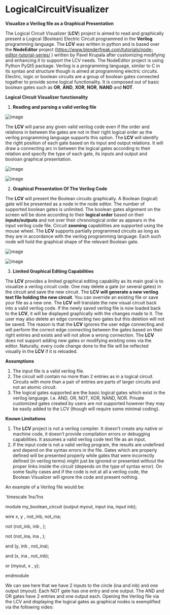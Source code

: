 # LogicalCircuitVisualizer
**Visualize a Verilog file as a Graphical Presentation**
 
The Logical Circuit Visualizer (**LCV**) project is aimed to read and graphically present a Logical (Boolean) Electric Circuit programmed in the **Verilog** programming language.
The **LCV** was written in python and is based over the **NodeEditor** project (https://www.blenderfreak.com/tutorials/node-editor-tutorial-series/ ) written by Pavel Krupala after customizing modifying and enhancing it to support the LCV needs.
The NodeEditor project is using Python PyQt5 package. 
Verilog is a programming language, similar to C in its syntax and structure though is aimed at programming electric circuits. Electric, logic or boolean circuits are a group of boolean gates connected togather to provide some logical functionality. It is composed out of basic boolean gates such as **OR**, **AND**, **XOR**, **NOR**, **NAND** and **NOT**.

**Logical Circuit Visualizer functionality**
1.	**Reading and parsing a valid verilog file**

![image](https://user-images.githubusercontent.com/62829168/176267670-3f2fb0d4-e052-4379-a39b-83af89d3db4f.png)


The **LCV** will parse any given valid verilog code even if the order and relations in between the gates are not in their right logical order as the verilog programming language supports this option.
The **LCV** will identify the right position of each gate based on its input and output relations.
It will draw a connecting arc in between the logical gates according to their relation and specify the type of each gate, its inputs and output and booloan graphical presentation.

![image](https://user-images.githubusercontent.com/62829168/176267946-1815852c-380c-44d1-8604-c3688fcd9f25.png)

![image](https://user-images.githubusercontent.com/62829168/176268054-417d7949-2f76-488d-bdc7-57eefcf69b9e.png)


2.	**Graphical Presentation Of The Verilog Code**

The **LCV** will present the Boolean circuits graphically. A Boolean (logical) gate will be presented as a node in the node editor.
The number of supported boolean gates is unlimited.
The boolean gates alignment on the screen will be done according to their **logical order** based on their **inputs/outputs** and not over their chronological order as appears in the input verilog code file.
Circuit **zooming** capabilities are supported using the mouse wheel.
The **LCV** supports partially programmed circuits as long as they are in accordance with the verilog programming language.
Each such node will hold the graphical shape of the relevant Boolean gate.

![image](https://user-images.githubusercontent.com/62829168/176268303-064d2f16-e42a-461f-ad1a-99006cb0b461.png)


![image](https://user-images.githubusercontent.com/62829168/176268369-7740d678-9817-47db-98c5-28b96ee85c7e.png)


3.	**Limited Graphical Editing Capabilities**

The **LCV** provides a limited graphical editing capability as its main goal is to visualize a verilog circuit code. One may delete a gate (or several gates) in the circuit and save the new circuit. The **LCV** **will generate a new verilog text file holding the new circuit**. 
You can override an existing file or save your file as a new one.
The **LCV** will translate the new visual circuit back into a valid verilog code.
If the newly saved verilog file is now loaded back to the **LCV**, it will be displayed graphically with the changes made to it.
The user may also delete an edge connecting two gates but this deletion will not be saved. The reason is that the **LCV** ignores the user edge connecting and will perform the correct edge connecting between the gates based on their right entries and exists and will not allow a wrong connection.
The **LCV** does not support adding new gates or modifying existing ones via the editor. Naturally, every code change done to the file will be reflected visually in the **LCV** if it is reloaded.

**Assumptions**
1.	The input file is a valid verilog file.
2.	The circuit will contain no more than 2 entries as in a logical circuit. Circuits with more than a pair of entries are parts of larger circuits and not an atomic circuit.
3.	The logical gates supported are the basic logical gates which exist in the verilog language. I.e. AND, OR, NOT, XOR, NAND, NOR. Private customized gates created by users are not supported however they may be easily added to the LCV (though will require some minimal coding).

**Known Limitations**
1.	The **LCV** project is not a verilog compiler. It doesn’t create any native or machine code, it doesn’t provide compilation errors or debugging capabilities.
It assumes a valid verilog code text file as an input.
2.	If the input code is not a valid verilog program, the results are undefined and depend on the syntax errors in the file. Gates which are properly defined will be presented properly while gates that were incorrectly defined (in verilog terms)  might just be ignored or presented without the proper links inside the circuit (depends on the type of syntax error).
On some faulty cases and if the code is not at all a verilog code, the Boolean Visualizer will ignore the code and present nothing.


An example of a Verilog file would be:

`timescale 1ns/1ns

module my_boolean_circuit (output myout, input ina, input inb);

  wire x, y , not_inb, not_ina;
  
  not (not_inb, inb , );
  
  not (not_ina, ina , );
  
  and (y, inb , not_ina);
  
  and (x, ina , not_inb);
  
  or (myout, x , y);
  
endmodule

We can see here that we have 2 inputs to the circle (ina and inb) and one output (myout).
Each NOT gate has one entry and one output.
The AND and OR gates have 2 entries and one output each.
Opening the Verilog file via the LCV and displaying the logical gates as graphical nodes is exemplified via the following video:





